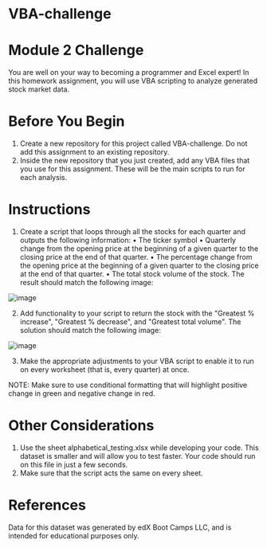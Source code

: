 # VBA-challenge
# Module 2 Challenge

You are well on your way to becoming a programmer and Excel expert! In this homework assignment, you will use VBA scripting to analyze generated stock market data.

# Before You Begin

1. Create a new repository for this project called VBA-challenge. Do not add this assignment to an existing repository.
2. Inside the new repository that you just created, add any VBA files that you use for this assignment. These will be the main scripts to run for each analysis.

# Instructions
1. Create a script that loops through all the stocks for each quarter and outputs the following information:
   • The ticker symbol
   • Quarterly change from the opening price at the beginning of a given quarter to the closing price at the end of that quarter.
   • The percentage change from the opening price at the beginning of a given quarter to the closing price at the end of that quarter.
   • The total stock volume of the stock. The result should match the following image:
   
![image](https://github.com/Data-Miner99/VBA-challenge/assets/101415559/615032fc-d5af-4c23-bbba-09b0ba54edf6)

2. Add functionality to your script to return the stock with the "Greatest % increase", "Greatest % decrease", and "Greatest total volume". The solution should match the following image:

![image](https://github.com/Data-Miner99/VBA-challenge/assets/101415559/6e59b505-a06a-4387-beb9-57ac2224a85f)

3. Make the appropriate adjustments to your VBA script to enable it to run on every worksheet (that is, every quarter) at once.

NOTE:
Make sure to use conditional formatting that will highlight positive change in green and negative change in red.

# Other Considerations
1. Use the sheet alphabetical_testing.xlsx while developing your code. This dataset is smaller and will allow you to test faster. Your code should run on this file in just a few seconds.
2. Make sure that the script acts the same on every sheet. 

# References
Data for this dataset was generated by edX Boot Camps LLC, and is intended for educational purposes only.

